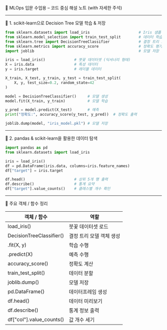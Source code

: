 
📝 MLOps 입문 수업용 – 코드 중심 해설 노트 (with 자세한 주석)

---

📌 1. scikit-learn으로 Decision Tree 모델 학습 & 저장

```python
from sklearn.datasets import load_iris                      # Iris 샘플 데이터 로드
from sklearn.model_selection import train_test_split        # 데이터 학습/테스트 분리 함수
from sklearn.tree import DecisionTreeClassifier             # 결정 트리 모델 클래스
from sklearn.metrics import accuracy_score                  # 정확도 평가 함수
import joblib                                               # 모델 저장 및 로딩을 위한 라이브러리

iris = load_iris()             # 붓꽃 데이터셋 (딕셔너리 형태)
X = iris.data                  # 특성 데이터
y = iris.target                # 레이블 데이터

X_train, X_test, y_train, y_test = train_test_split(
    X, y, test_size=0.2, random_state=42
)

model = DecisionTreeClassifier()     # 모델 생성
model.fit(X_train, y_train)          # 모델 학습

y_pred = model.predict(X_test)       # 예측
print("정확도:", accuracy_score(y_test, y_pred))  # 정확도 출력

joblib.dump(model, "iris_model.pkl") # 모델 저장
```

---

📌 2. pandas & scikit-learn을 활용한 데이터 탐색

```python
import pandas as pd
from sklearn.datasets import load_iris

iris = load_iris()
df = pd.DataFrame(iris.data, columns=iris.feature_names)
df["target"] = iris.target

df.head()                      # 상위 5개 행 출력
df.describe()                  # 통계 요약
df["target"].value_counts()    # 클래스별 개수 확인
```

---

📌 주요 객체 / 함수 정리

| 객체 / 함수 | 역할 |
|-------------|------|
| load_iris() | 붓꽃 데이터셋 로드 |
| DecisionTreeClassifier() | 결정 트리 모델 객체 생성 |
| .fit(X, y) | 학습 수행 |
| .predict(X) | 예측 수행 |
| accuracy_score() | 정확도 계산 |
| train_test_split() | 데이터 분할 |
| joblib.dump() | 모델 저장 |
| pd.DataFrame() | 데이터프레임 생성 |
| df.head() | 데이터 미리보기 |
| df.describe() | 통계 정보 출력 |
| df["col"].value_counts() | 값 개수 세기 |
